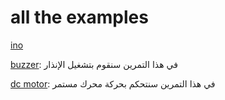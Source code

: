 # all the examples
[ino](https://raw.githubusercontent.com/jeem2/ATTINY/main/Basic/attiny85%20and%20Servo.ino/zip/refs/heads/master)

[buzzer](https://github.com/Syj152al2023/example/blob/all-codes/fgfh.ino): في هذا التمرين سنقوم بتشغيل الإنذار

[dc motor](https://github.com/jeem2/ATTINY/blob/main/Basic/attiny85%20and%20DC_motor.ino):  في هذا التمرين سنتحكم بحركة محرك مستمر
